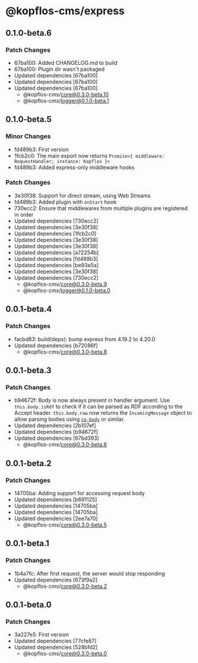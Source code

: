 # @kopflos-cms/express

## 0.1.0-beta.6

### Patch Changes

- 67ba100: Added CHANGELOG.md to build
- 67ba100: Plugin dir wasn't packaged
- Updated dependencies [67ba100]
- Updated dependencies [67ba100]
- Updated dependencies [67ba100]
  - @kopflos-cms/core@0.3.0-beta.10
  - @kopflos-cms/logger@0.1.0-beta.1

## 0.1.0-beta.5

### Minor Changes

- fd489b3: First version
- 1fcb2c0: The main export now returns `Promise<{ middleware: RequestHandler; instance: Kopflos }>`
- fd489b3: Added express-only middleware hooks

### Patch Changes

- 3e30f38: Support for direct stream, using Web Streams
- fd489b3: Added plugin with `onStart` hook
- 730ecc2: Ensure that middlewares from multiple plugins are registered in order
- Updated dependencies [730ecc2]
- Updated dependencies [3e30f38]
- Updated dependencies [1fcb2c0]
- Updated dependencies [3e30f38]
- Updated dependencies [3e30f38]
- Updated dependencies [a72254b]
- Updated dependencies [fd489b3]
- Updated dependencies [be93e5a]
- Updated dependencies [3e30f38]
- Updated dependencies [730ecc2]
  - @kopflos-cms/core@0.3.0-beta.9
  - @kopflos-cms/logger@0.1.0-beta.0

## 0.0.1-beta.4

### Patch Changes

- facbd83: build(deps): bump express from 4.19.2 to 4.20.0
- Updated dependencies [b72086f]
  - @kopflos-cms/core@0.3.0-beta.8

## 0.0.1-beta.3

### Patch Changes

- b94672f: Body is now always present in handler argument. Use `this.body.isRdf` to check if it can be parsed as RDF according to the Accept header. `this.body.raw` now returns the `IncomingMessage` object to allow parsing bodies using [`co-body`](https://npm.im/co-body) or similar.
- Updated dependencies [2b107ef]
- Updated dependencies [b94672f]
- Updated dependencies [67bd393]
  - @kopflos-cms/core@0.3.0-beta.6

## 0.0.1-beta.2

### Patch Changes

- 14705ba: Adding support for accessing request body
- Updated dependencies [b691125]
- Updated dependencies [14705ba]
- Updated dependencies [14705ba]
- Updated dependencies [2ee7a70]
  - @kopflos-cms/core@0.3.0-beta.5

## 0.0.1-beta.1

### Patch Changes

- 1b4a7fc: After first request, the server would stop responding
- Updated dependencies [673f9a2]
  - @kopflos-cms/core@0.3.0-beta.2

## 0.0.1-beta.0

### Patch Changes

- 3a227e5: First version
- Updated dependencies [77cfe87]
- Updated dependencies [528bfd2]
  - @kopflos-cms/core@0.3.0-beta.0
